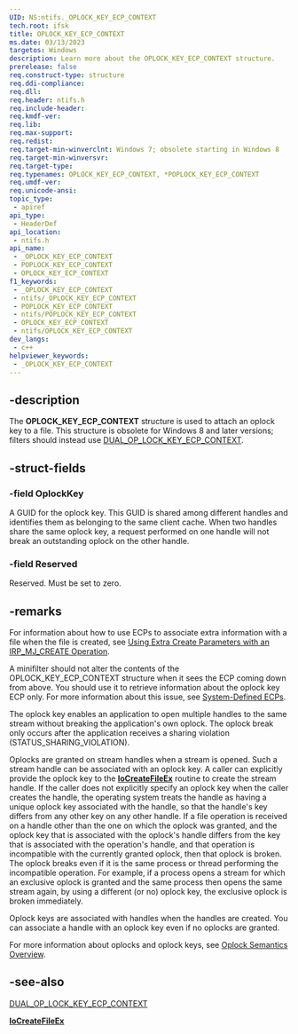 ```yaml
---
UID: NS:ntifs._OPLOCK_KEY_ECP_CONTEXT
tech.root: ifsk
title: OPLOCK_KEY_ECP_CONTEXT
ms.date: 03/13/2023
targetos: Windows
description: Learn more about the OPLOCK_KEY_ECP_CONTEXT structure.
prerelease: false
req.construct-type: structure
req.ddi-compliance: 
req.dll: 
req.header: ntifs.h
req.include-header: 
req.kmdf-ver: 
req.lib: 
req.max-support: 
req.redist: 
req.target-min-winverclnt: Windows 7; obsolete starting in Windows 8
req.target-min-winversvr: 
req.target-type: 
req.typenames: OPLOCK_KEY_ECP_CONTEXT, *POPLOCK_KEY_ECP_CONTEXT
req.umdf-ver: 
req.unicode-ansi: 
topic_type:
 - apiref
api_type:
 - HeaderDef
api_location:
 - ntifs.h
api_name:
 - _OPLOCK_KEY_ECP_CONTEXT
 - POPLOCK_KEY_ECP_CONTEXT
 - OPLOCK_KEY_ECP_CONTEXT
f1_keywords:
 - _OPLOCK_KEY_ECP_CONTEXT
 - ntifs/_OPLOCK_KEY_ECP_CONTEXT
 - POPLOCK_KEY_ECP_CONTEXT
 - ntifs/POPLOCK_KEY_ECP_CONTEXT
 - OPLOCK_KEY_ECP_CONTEXT
 - ntifs/OPLOCK_KEY_ECP_CONTEXT
dev_langs:
 - c++
helpviewer_keywords:
 - _OPLOCK_KEY_ECP_CONTEXT
---
```


## -description

The **OPLOCK_KEY_ECP_CONTEXT** structure is used to attach an oplock key to a file. This structure is obsolete for Windows 8 and later versions; filters should instead use [DUAL_OP_LOCK_KEY_ECP_CONTEXT](./dual-oplock-key-ecp-context.md).

## -struct-fields

### -field OplockKey

A GUID for the oplock key. This GUID is shared among different handles and identifies them as belonging to the same client cache. When two handles share the same oplock key, a request performed on one handle will not break an outstanding oplock on the other handle.

### -field Reserved

Reserved. Must be set to zero.

## -remarks

For information about how to use ECPs to associate extra information with a file when the file is created, see [Using Extra Create Parameters with an IRP_MJ_CREATE Operation](/windows-hardware/drivers/ifs/using-ecps-to-process-irp-mj-create-operations-in-a-file-system-minifilter).

A minifilter should not alter the contents of the OPLOCK_KEY_ECP_CONTEXT structure when it sees the ECP coming down from above. You should use it to retrieve information about the oplock key ECP only. For more information about this issue, see [System-Defined ECPs](/windows-hardware/drivers/ifs/system-defined-ecps).

The oplock key enables an application to open multiple handles to the same stream without breaking the application's own oplock. The oplock break only occurs after the application receives a sharing violation (STATUS_SHARING_VIOLATION).

Oplocks are granted on stream handles when a stream is opened. Such a stream handle can be associated with an oplock key. A caller can explicitly provide the oplock key to the [**IoCreateFileEx**](../ntddk/nf-ntddk-iocreatefileex.md) routine to create the stream handle. If the caller does not explicitly specify an oplock key when the caller creates the handle, the operating system treats the handle as having a unique oplock key associated with the handle, so that the handle's key differs from any other key on any other handle. If a file operation is received on a handle other than the one on which the oplock was granted, and the oplock key that is associated with the oplock's handle differs from the key that is associated with the operation's handle, and that operation is incompatible with the currently granted oplock, then that oplock is broken. The oplock breaks even if it is the same process or thread performing the incompatible operation. For example, if a process opens a stream for which an exclusive oplock is granted and the same process then opens the same stream again, by using a different (or no) oplock key, the exclusive oplock is broken immediately.

Oplock keys are associated with handles when the handles are created. You can associate a handle with an oplock key even if no oplocks are granted.

For more information about oplocks and oplock keys, see [Oplock Semantics Overview](/windows-hardware/drivers/ifs/oplock-overview).

## -see-also

[DUAL_OP_LOCK_KEY_ECP_CONTEXT](dual-oplock-key-ecp-context.md)

[**IoCreateFileEx**](../ntddk/nf-ntddk-iocreatefileex.md)
